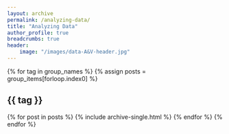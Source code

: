 ```yaml
---
layout: archive
permalink: /analyzing-data/
title: "Analyzing Data"
author_profile: true
breadcrumbs: true
header:
    image: "/images/data-A&V-header.jpg"
---
```


{% for tag in group_names %}
  {% assign posts = group_items[forloop.index0] %}
  <h2 id="{{ tag | slugify }}" class="archive__subtitle">{{ tag }}</h2>
  {% for post in posts %}
    {% include archive-single.html %}
  {% endfor %}
{% endfor %}